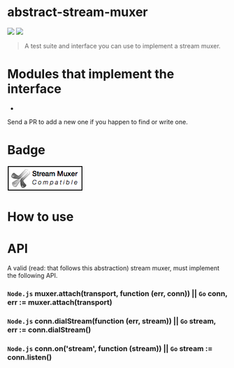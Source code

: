 abstract-stream-muxer
=====================

[![](https://img.shields.io/badge/made%20by-Protocol%20Labs-blue.svg?style=flat-square)](http://ipn.io) [![](https://img.shields.io/badge/freenode-%23ipfs-blue.svg?style=flat-square)](http://webchat.freenode.net/?channels=%23ipfs)

> A test suite and interface you can use to implement a stream muxer.

# Modules that implement the interface

- 

Send a PR to add a new one if you happen to find or write one.

# Badge

![](/img/badge.png)

# How to use


# API

A valid (read: that follows this abstraction) stream muxer, must implement the following API.

### `Node.js` muxer.attach(transport, function (err, conn)) || `Go` conn, err := muxer.attach(transport)


### `Node.js` conn.dialStream(function (err, stream)) || `Go` stream, err := conn.dialStream()


### `Node.js` conn.on('stream', function (stream)) || `Go` stream := conn.listen()
